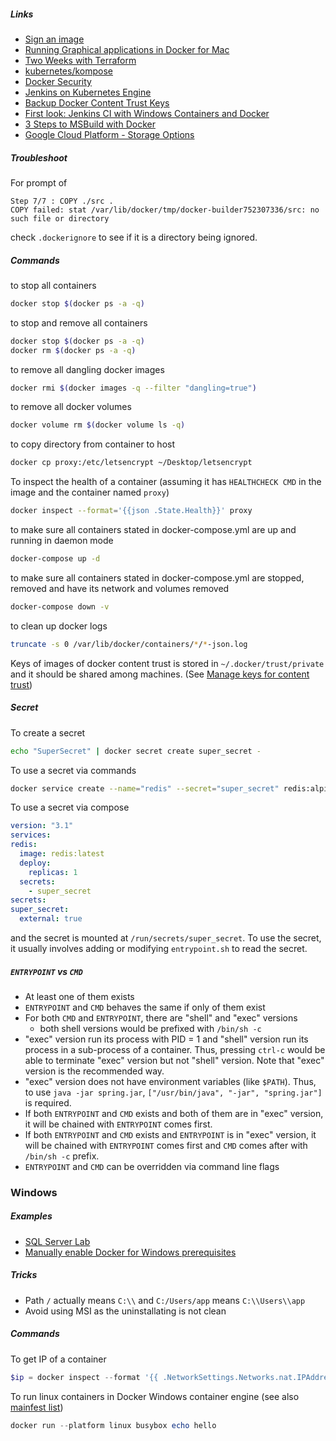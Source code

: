 ##### Links

-	[Sign an image](https://docs.docker.com/datacenter/dtr/2.4/guides/user/manage-images/sign-images/)
-	[Running Graphical applications in Docker for Mac](https://github.com/chanezon/docker-tips/blob/master/x11/README.md)
-	[Two Weeks with Terraform](https://charity.wtf/2016/02/23/two-weeks-with-terraform/)
-	[kubernetes/kompose](https://github.com/kubernetes/kompose)
-	[Docker Security](https://github.com/docker/labs/tree/master/security)
-	[Jenkins on Kubernetes Engine](https://cloud.google.com/solutions/jenkins-on-kubernetes-engine)
-	[Backup Docker Content Trust Keys](https://docs.docker.com/engine/security/trust/trust_key_mng/#choosing-a-passphrase)
-	[First look: Jenkins CI with Windows Containers and Docker](https://blog.alexellis.io/continuous-integration-docker-windows-containers/)
-	[3 Steps to MSBuild with Docker](https://blog.alexellis.io/3-steps-to-msbuild-with-docker/)
-	[Google Cloud Platform - Storage Options](https://cloud.google.com/images/storage-options/flowchart.svg)

##### Troubleshoot

For prompt of

```console
Step 7/7 : COPY ./src .
COPY failed: stat /var/lib/docker/tmp/docker-builder752307336/src: no such file or directory
```

check `.dockerignore` to see if it is a directory being ignored.

##### Commands

to stop all containers

```sh
docker stop $(docker ps -a -q)
```

to stop and remove all containers

```sh
docker stop $(docker ps -a -q)
docker rm $(docker ps -a -q)
```

to remove all dangling docker images

```sh
docker rmi $(docker images -q --filter "dangling=true")
```

to remove all docker volumes

```sh
docker volume rm $(docker volume ls -q)
```

to copy directory from container to host

```sh
docker cp proxy:/etc/letsencrypt ~/Desktop/letsencrypt
```

To inspect the health of a container (assuming it has `HEALTHCHECK CMD` in the image and the container named `proxy`\)

```sh
docker inspect --format='{{json .State.Health}}' proxy
```

to make sure all containers stated in docker-compose.yml are up and running in daemon mode

```sh
docker-compose up -d
```

to make sure all containers stated in docker-compose.yml are stopped, removed and have its network and volumes removed

```sh
docker-compose down -v
```

to clean up docker logs

```sh
truncate -s 0 /var/lib/docker/containers/*/*-json.log
```

Keys of images of docker content trust is stored in `~/.docker/trust/private` and it should be shared among machines. (See [Manage keys for content trust](https://docs.docker.com/engine/security/trust/trust_key_mng/)\)

##### Secret

To create a secret

```sh
echo "SuperSecret" | docker secret create super_secret -
```

To use a secret via commands

```sh
docker service create --name="redis" --secret="super_secret" redis:alpine
```

To use a secret via compose

```yml
version: "3.1"
services:
redis:
  image: redis:latest
  deploy:
    replicas: 1
  secrets:
    - super_secret
secrets:
super_secret:
  external: true
```

and the secret is mounted at `/run/secrets/super_secret`. To use the secret, it usually involves adding or modifying `entrypoint.sh` to read the secret.

##### `ENTRYPOINT` vs `CMD`

-	At least one of them exists
-	`ENTRYPOINT` and `CMD` behaves the same if only of them exist
-	For both `CMD` and `ENTRYPOINT`, there are "shell" and "exec" versions
	-	both shell versions would be prefixed with `/bin/sh -c`
-	"exec" version run its process with PID = 1 and "shell" version run its process in a sub-process of a container. Thus, pressing `ctrl-c` would be able to terminate "exec" version but not "shell" version. Note that "exec" version is the recommended way.
-	"exec" version does not have environment variables (like `$PATH`). Thus, to use `java -jar spring.jar`, `["/usr/bin/java", "-jar", "spring.jar"]` is required.
-	If both `ENTRYPOINT` and `CMD` exists and both of them are in "exec" version, it will be chained with `ENTRYPOINT` comes first.
-	If both `ENTRYPOINT` and `CMD` exists and `ENTRYPOINT` is in "exec" version, it will be chained with `ENTRYPOINT` comes first and `CMD` comes after with `/bin/sh -c` prefix.
-	`ENTRYPOINT` and `CMD` can be overridden via command line flags

### Windows

##### Examples

-	[SQL Server Lab](https://github.com/docker/labs/blob/master/windows/sql-server/part-1.md)
- [Manually enable Docker for Windows prerequisites](https://success.docker.com/article/manually-enable-docker-for-windows-prerequisites)

##### Tricks

- Path `/` actually means `C:\\` and `C:/Users/app` means `C:\\Users\\app`
- Avoid using MSI as the uninstallating is not clean

##### Commands

To get IP of a container

```ps1
$ip = docker inspect --format '{{ .NetworkSettings.Networks.nat.IPAddress }}' a-windows-container-name
```

To run linux containers in Docker Windows container engine (see also [mainfest list](https://docs.docker.com/registry/spec/manifest-v2-2/#manifest-list)\)

```ps1
docker run --platform linux busybox echo hello
```
